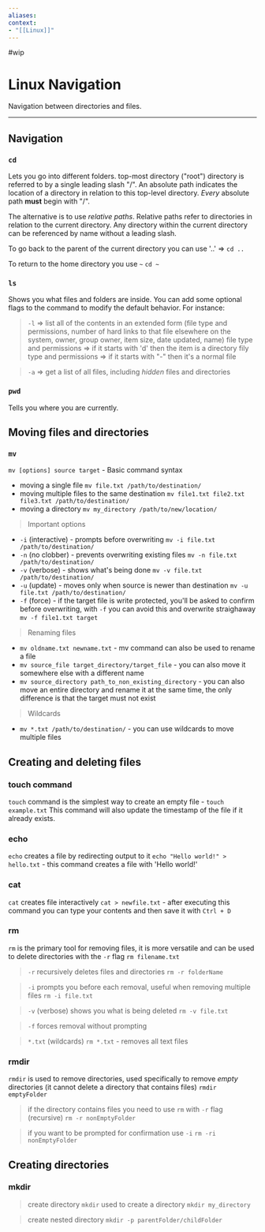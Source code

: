 ```yaml
---
aliases:
context:
- "[[Linux]]"
---
```


#wip

# Linux Navigation

Navigation between directories and files.

---

## Navigation

### `cd`
Lets you go into different folders.
top-most directory ("root") directory is referred to by a single leading slash "/".
An absolute path indicates the location of a directory in relation to this top-level directory.
*Every* absolute path **must** begin with "/".

The alternative is to use *relative paths*.
Relative paths refer to directories in relation to the current directory.
Any directory within the current directory can be referenced by name without a leading slash.

To go back to the parent of the current directory you can use '..' => `cd ..`

To return to the home directory you use `~` `cd ~`


### `ls`
Shows you what files and folders are inside.
You can add some optional flags to the command to modify the default behavior.
For instance:
> `-l` => list all of the contents in an extended form (file type and permissions, number of hard links to that file elsewhere on the system, owner, group owner, item size, date updated, name)
> file type and permissions => if it starts with 'd' then the item is a directory
> fily type and permissions => if it starts with "-" then it's a normal file

> `-a` => get a list of all files, including *hidden* files and directories

### `pwd`
Tells you where you are currently.

## Moving files and directories

### `mv`
`mv [options] source target` - Basic command syntax

- moving a single file `mv file.txt /path/to/destination/`
- moving multiple files to the same destination `mv file1.txt file2.txt file3.txt /path/to/destination/`
- moving a directory `mv my_directory /path/to/new/location/`

> Important options
- `-i` (interactive) - prompts before overwriting `mv -i file.txt /path/to/destination/`
- `-n` (no clobber) - prevents overwriting existing files `mv -n file.txt /path/to/destination/`
- `-v` (verbose) - shows what's being done `mv -v file.txt /path/to/destination/`
- `-u` (update) - moves only when source is newer than destination `mv -u file.txt /path/to/destination/`
- `-f` (force) - if the target file is write protected, you'll be asked to confirm before overwriting, with `-f` you can avoid this and overwrite straighaway `mv -f file1.txt target`

> Renaming files
- `mv oldname.txt newname.txt` - mv command can also be used to rename a file
- `mv source_file target_directory/target_file` - you can also move it somewhere else with a different name
- `mv source_directory path_to_non_existing_directory` - you can also move an entire directory and rename it at the same time, the only difference is that the target must not exist

> Wildcards
- `mv *.txt /path/to/destination/` - you can use wildcards to move multiple files

## Creating and deleting files

### touch command
`touch` command is the simplest way to create an empty file - `touch example.txt`
This command will also update the timestamp of the file if it already exists.


### echo
`echo` creates a file by redirecting output to it
`echo "Hello world!" > hello.txt` - this command creates a file with 'Hello world!'


### cat
`cat` creates file interactively
`cat > newfile.txt` - after executing this command you can type your contents and then save it with `Ctrl + D`

### rm
`rm` is the primary tool for removing files, it is more versatile and can be used to delete directories with the `-r` flag
`rm filename.txt`

> `-r` recursively deletes files and directories
`rm -r folderName`

> `-i` prompts you before each removal, useful when removing multiple files
`rm -i file.txt`

> `-v` (verbose) shows you what is being deleted
`rm -v file.txt`

> `-f` forces removal without prompting

> `*.txt` (wildcards)
`rm *.txt` - removes all text files


### rmdir
`rmdir` is used to remove directories, used specifically to remove *empty* directories (it cannot delete a directory that contains files)
`rmdir emptyFolder`

> if the directory contains files you need to use `rm` with `-r` flag (recursive)
`rm -r nonEmptyFolder`

> if you want to be prompted for confirmation use `-i`
`rm -ri nonEmptyFolder`


## Creating directories

### mkdir

> create directory
`mkdir` used to create a directory
`mkdir my_directory`

> create nested directory
`mkdir -p parentFolder/childFolder`

